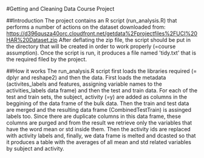#Getting and Cleaning Data Course Project

##Introduction
The project contains an R script (run_analysis.R) that performs a number of actions on the dataset downloaded from:
https://d396qusza40orc.cloudfront.net/getdata%2Fprojectfiles%2FUCI%20HAR%20Dataset.zip
After deflating the zip file, the script should be put in the directory that will be created in order to work properly (=course assumption).
Once the script is run, it produces a file named 'tidy.txt' that is the required filed by the project.

##How it works
The run_analysis.R script first loads the libraries required (= dplyr and reshape2) and then the data.
First loads the metadata (activites_labels and features, assigning variable names to the activities_labels data frame) and then the test and train data.
For each of the test and train sets, the subject, activity (=y) are added as columns in the beggining of the data frame of the bulk data.
Then the train and test data are merged and the resulting data frame (CombinedTestTrain) is assinged labels too.
Since there are duplicate columns in this data frame, these columns are purged and from the result we retrieve only the variables that have the word mean or std inside them.
Then  the activity ids are replaced with activity labels  and, finally, we data frame is melted and dcasted so that it produces a table with the averages of all mean and std related variables by subject and activity.
